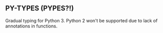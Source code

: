 PY-TYPES (PYPES?!)
-------------

Gradual typing for Python 3. Python 2 won't be supported due to lack of annotations in functions.
